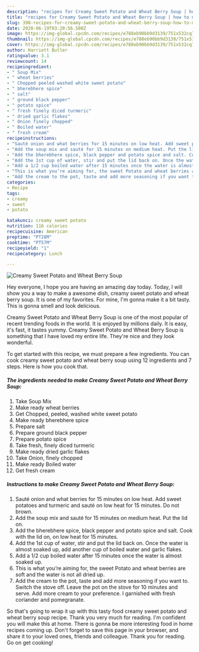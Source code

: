 ```yaml
---
description: "recipes for Creamy Sweet Potato and Wheat Berry Soup | how to make homemade Creamy Sweet Potato and Wheat Berry Soup"
title: "recipes for Creamy Sweet Potato and Wheat Berry Soup | how to make homemade Creamy Sweet Potato and Wheat Berry Soup"
slug: 398-recipes-for-creamy-sweet-potato-and-wheat-berry-soup-how-to-make-homemade-creamy-sweet-potato-and-wheat-berry-soup
date: 2020-06-19T03:20:56.500Z
image: https://img-global.cpcdn.com/recipes/e788eb90bb9d3139/751x532cq70/creamy-sweet-potato-and-wheat-berry-soup-recipe-main-photo.jpg
thumbnail: https://img-global.cpcdn.com/recipes/e788eb90bb9d3139/751x532cq70/creamy-sweet-potato-and-wheat-berry-soup-recipe-main-photo.jpg
cover: https://img-global.cpcdn.com/recipes/e788eb90bb9d3139/751x532cq70/creamy-sweet-potato-and-wheat-berry-soup-recipe-main-photo.jpg
author: Harriett Butler
ratingvalue: 3.1
reviewcount: 14
recipeingredient:
- " Soup Mix"
- " wheat berries"
- " Chopped peeled washed white sweet potato"
- " bherebhere spice"
- " salt"
- " ground black pepper"
- " potato spice"
- " fresh finely diced turmeric"
- " dried garlic flakes"
- " Onion finely chopped"
- " Boiled water"
- " fresh cream"
recipeinstructions:
- "Sauté onion and what berries for 15 minutes on low heat. Add sweet potatoes and turmeric and sauté on low heat for 15 minutes. Do not brown."
- "Add the soup mix and sauté for 15 minutes on medium heat. Put the lid on."
- "Add the bherebhere spice, black pepper and potato spice and salt. Cook with the lid on, on low heat for 15 minutes."
- "Add the 1st cup of water, stir and put the lid back on. Once the water is almost soaked up, add another cup of boiled water and garlic flakes."
- "Add a 1/2 cup boiled water after 15 minutes once the water is almost soaked up."
- "This is what you’re aiming for, the sweet Potato and wheat berries are soft and the water is not all dried up."
- "Add the cream to the pot, taste and add more seasoning if you want to. Switch the stove off. Leave the pot on the stove for 10 minutes and serve. Add more cream to your preference. I garnished with fresh coriander and pomegranate."
categories:
- Recipe
tags:
- creamy
- sweet
- potato

katakunci: creamy sweet potato 
nutrition: 116 calories
recipecuisine: American
preptime: "PT28M"
cooktime: "PT57M"
recipeyield: "1"
recipecategory: Lunch

---
```



![Creamy Sweet Potato and Wheat Berry Soup](https://img-global.cpcdn.com/recipes/e788eb90bb9d3139/751x532cq70/creamy-sweet-potato-and-wheat-berry-soup-recipe-main-photo.jpg)

Hey everyone, I hope you are having an amazing day today. Today, I will show you a way to make a awesome dish, creamy sweet potato and wheat berry soup. It is one of my favorites. For mine, I'm gonna make it a bit tasty. This is gonna smell and look delicious.

Creamy Sweet Potato and Wheat Berry Soup is one of the most popular of recent trending foods in the world. It is enjoyed by millions daily. It is easy, it's fast, it tastes yummy. Creamy Sweet Potato and Wheat Berry Soup is something that I have loved my entire life. They're nice and they look wonderful.




To get started with this recipe, we must prepare a few ingredients. You can cook creamy sweet potato and wheat berry soup using 12 ingredients and 7 steps. Here is how you cook that.

<!--inarticleads1-->

##### The ingredients needed to make Creamy Sweet Potato and Wheat Berry Soup:

1. Take  Soup Mix
1. Make ready  wheat berries
1. Get  Chopped, peeled, washed white sweet potato
1. Make ready  bherebhere spice
1. Prepare  salt
1. Prepare  ground black pepper
1. Prepare  potato spice
1. Take  fresh, finely diced turmeric
1. Make ready  dried garlic flakes
1. Take  Onion, finely chopped
1. Make ready  Boiled water
1. Get  fresh cream




<!--inarticleads2-->

##### Instructions to make Creamy Sweet Potato and Wheat Berry Soup:

1. Sauté onion and what berries for 15 minutes on low heat. Add sweet potatoes and turmeric and sauté on low heat for 15 minutes. Do not brown.
1. Add the soup mix and sauté for 15 minutes on medium heat. Put the lid on.
1. Add the bherebhere spice, black pepper and potato spice and salt. Cook with the lid on, on low heat for 15 minutes.
1. Add the 1st cup of water, stir and put the lid back on. Once the water is almost soaked up, add another cup of boiled water and garlic flakes.
1. Add a 1/2 cup boiled water after 15 minutes once the water is almost soaked up.
1. This is what you’re aiming for, the sweet Potato and wheat berries are soft and the water is not all dried up.
1. Add the cream to the pot, taste and add more seasoning if you want to. Switch the stove off. Leave the pot on the stove for 10 minutes and serve. Add more cream to your preference. I garnished with fresh coriander and pomegranate.




So that's going to wrap it up with this tasty food creamy sweet potato and wheat berry soup recipe. Thank you very much for reading. I'm confident you will make this at home. There is gonna be more interesting food in home recipes coming up. Don't forget to save this page in your browser, and share it to your loved ones, friends and colleague. Thank you for reading. Go on get cooking!
